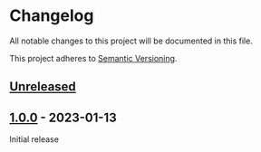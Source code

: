 # Changelog

All notable changes to this project will be documented in this file.

This project adheres to [Semantic Versioning](https://semver.org).

<!--
Note: In this file, do not use the hard wrap in the middle of a sentence for compatibility with GitHub comment style markdown rendering.
-->

## [Unreleased]

## [1.0.0] - 2023-01-13

Initial release

[Unreleased]: https://github.com/taiki-e/cache-cargo-install-action/compare/v1.0.0...HEAD
[1.0.0]: https://github.com/taiki-e/cache-cargo-install-action/releases/tag/v1.0.0
